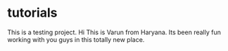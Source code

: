 # tutorials
This is a testing project.
Hi This is Varun from Haryana. Its been really fun working with you guys in this totally new place.
